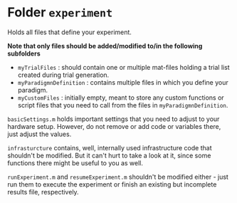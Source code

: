 
# Folder `experiment`

Holds all files that define your experiment.

**Note that only files should be added/modified to/in the following subfolders**

* `myTrialFiles` : should contain one or multiple mat-files holding a trial list created during trial generation.
* `myParadigmnDefinition` : contains multiple files in which you define your paradigm.
* `myCustomFiles` : initially empty, meant to store any custom functions or script files that you need to call from the files in `myParadigmnDefinition`.

`basicSettings.m` holds important settings that you need to adjust to your hardware setup. However, do not remove or add code or variables there, just adjust the values.

`infrasturcture` contains, well, internally used infrastructure code that shouldn't be modified. But it can't hurt to take a look at it, since some functions there might be useful to you as well.

`runExperiment.m` and `resumeExperiment.m` shouldn't be modified either - just run them to execute the experiment or finish an existing but incomplete results file, respectively.

